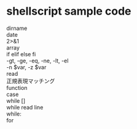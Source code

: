 # shellscript sample code

dirname<br>
date<br>
2>&1<br>
array<br>
if elif else fi<br>
-gt, -ge, -eq, -ne, -lt, -el<br>
-n $var, -z $var<br>
read<br>
正規表現マッチング<br>
function<br>
case<br>
while []<br>
while read line<br>
while:<br>
for<br>
